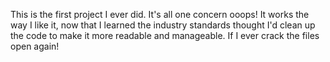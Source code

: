 This is the first project I ever did. It's all one concern ooops!
It works the way I like it, now that I learned the industry standards thought
I'd clean up the code to make it more readable and manageable.
If I ever crack the files open again!

